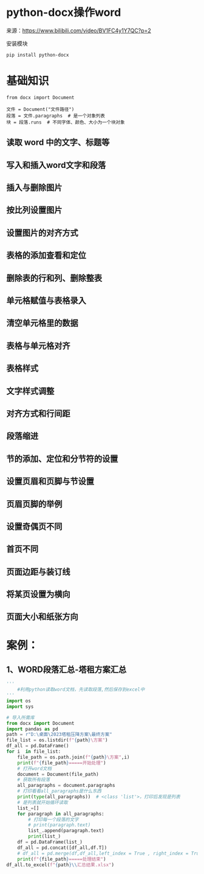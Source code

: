 # **python-docx操作word**

来源：https://www.bilibili.com/video/BV1FC4y1Y7QC?p=2

安装模块

```
pip install python-docx
```

# 基础知识

```
from docx import Document

文件 = Document("文件路径")
段落 = 文件.paragraphs  # 是一个对象列表
块 = 段落.runs  # 不同字体、颜色、大小为一个块对象
```

## 读取 word 中的文字、标题等



## 写入和插入word文字和段落

## 插入与删除图片

## 按比列设置图片

## 设置图片的对齐方式

## 表格的添加查看和定位

## 删除表的行和列、删除整表

## 单元格赋值与表格录入

## 清空单元格里的数据

## 表格与单元格对齐

## 表格样式

## 文字样式调整

## 对齐方式和行间距

## 段落缩进

## 节的添加、定位和分节符的设置

## 设置页眉和页脚与节设置

## 页眉页脚的举例

## 设置奇偶页不同

## 首页不同

## 页面边距与装订线

## 将某页设置为横向

## 页面大小和纸张方向

# 案例：

## 1、WORD段落汇总-塔租方案汇总

```python
'''
    #利用python读取word文档，先读取段落,然后保存到excel中
'''
import os
import sys

# 导入所需库
from docx import Document
import pandas as pd
path = r"D:\桌面\2023塔租压降方案\最终方案"
file_list = os.listdir(f"{path}\方案")
df_all = pd.DataFrame()
for i  in file_list:
    file_path = os.path.join(f"{path}\方案",i)
    print(f"{file_path}=====开始处理")
    # 打开word文档
    document = Document(file_path)
    # 获取所有段落
    all_paragraphs = document.paragraphs
    # 打印看看all_paragraphs是什么东西
    print(type(all_paragraphs))  # <class 'list'>，打印后发现是列表
    # 是列表就开始循环读取
    list_=[]
    for paragraph in all_paragraphs:
        # 打印每一个段落的文字
        # print(paragraph.text)
        list_.append(paragraph.text)
        print(list_)
    df = pd.DataFrame(list_)
    df_all = pd.concat([df_all,df.T])
    # df_all = pd.merge(df,df_all,left_index = True , right_index = True,how="outer")
    print(f"{file_path}=====处理结束")
df_all.to_excel(f"{path}\\汇总结果.xlsx")
```

